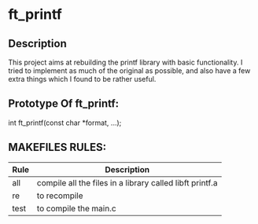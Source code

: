 # ft_printf

## Description 
This project aims at rebuilding the printf library with basic functionality. I tried to implement as much of the original as possible, and also have a few extra things which I found to be rather useful.
## Prototype Of ft_printf:
int				ft_printf(const char *format, ...);
## MAKEFILES RULES:
|Rule|Description|
|---|---|
|all| compile all the files in a library called libft printf.a|
|re| to recompile|
|test| to compile the main.c|
